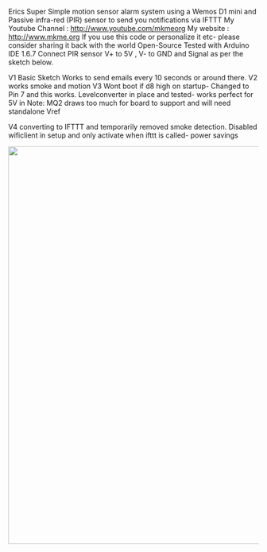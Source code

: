 
Erics Super Simple motion sensor alarm system using a Wemos D1 mini and Passive infra-red (PIR) sensor to send you notifications via IFTTT
My Youtube Channel  : http://www.youtube.com/mkmeorg
My website   : http://www.mkme.org
If you use this code or personalize it etc- please consider sharing it back with the world Open-Source 
Tested with Arduino IDE 1.6.7
Connect PIR sensor V+ to 5V , V- to GND and Signal as per the sketch below.

V1 Basic Sketch Works to send emails every 10 seconds or around there.
V2 works smoke and motion
V3 Wont boot if d8 high on startup- Changed to Pin 7 and this works. Levelconverter in place and tested- works perfect for 5V in
   Note: MQ2 draws too much for board to support and will need standalone Vref

V4 converting to IFTTT and temporarily removed smoke detection. Disabled wificlient in setup and only activate when ifttt is called- power savings

<p align="center">
  <img src="https://github.com/MKme/WemosAlarm/blob/master/Photos/2017-12-30%2019.02.32.jpg" width="800"/>
</p>